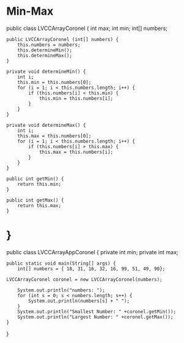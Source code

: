 Min-Max
=======
public class LVCCArrayCoronel {
    int max;
    int min;
    int[] numbers;
 
    public LVCCArrayCoronel (int[] numbers) {
        this.numbers = numbers;
        this.determineMin();
        this.determineMax();
    }
 
    private void determineMin() {
        int i;
        this.min = this.numbers[0];
        for (i = 1; i < this.numbers.length; i++) {
            if (this.numbers[i] < this.min) {
                this.min = this.numbers[i];
            }
        }
    }
 
    private void determineMax() {
        int i;
        this.max = this.numbers[0];
        for (i = 1; i < this.numbers.length; i++) {
            if (this.numbers[i] > this.max) {
                this.max = this.numbers[i];
            }
        }
    }
 
    public int getMin() {
        return this.min;
    }
 
    public int getMax() {
        return this.max;
    }
}
=============================================================================
public class LVCCArrayAppCoronel {
	private int min;
	private int max;

    public static void main(String[] args) {
        int[] numbers = { 18, 31, 16, 32, 16, 99, 51, 49, 90};

    LVCCArrayCoronel coronel = new LVCCArrayCoronel(numbers);

    	System.out.println("numbers: ");
    	for (int s = 0; s < numbers.length; s++) {
    		System.out.println(numbers[s] + " ");
    	}
        System.out.println("Smallest Number: " +coronel.getMin());
        System.out.println("Largest Number: " +coronel.getMax());
    }
}
